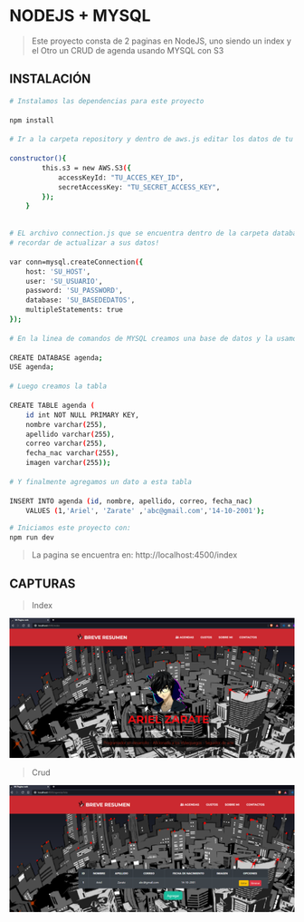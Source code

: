 # NODEJS + MYSQL 

> Este proyecto consta de 2 paginas en NodeJS, uno siendo un index y el Otro un CRUD de agenda usando MYSQL con S3

## INSTALACIÓN

```bash
# Instalamos las dependencias para este proyecto

npm install

# Ir a la carpeta repository y dentro de aws.js editar los datos de tu AWS S3

constructor(){        
        this.s3 = new AWS.S3({
            accessKeyId: "TU_ACCES_KEY_ID",
            secretAccessKey: "TU_SECRET_ACCESS_KEY",
        });
    }

```

```bash

# EL archivo connection.js que se encuentra dentro de la carpeta database,
# recordar de actualizar a sus datos!

var conn=mysql.createConnection({
    host: 'SU_HOST',
    user: 'SU_USUARIO',
    password: 'SU_PASSWORD',
    database: 'SU_BASEDEDATOS',
    multipleStatements: true
});

# En la linea de comandos de MYSQL creamos una base de datos y la usamos

CREATE DATABASE agenda;
USE agenda;

# Luego creamos la tabla

CREATE TABLE agenda (
    id int NOT NULL PRIMARY KEY,
    nombre varchar(255),
    apellido varchar(255),
    correo varchar(255),
    fecha_nac varchar(255),    
    imagen varchar(255));

# Y finalmente agregamos un dato a esta tabla

INSERT INTO agenda (id, nombre, apellido, correo, fecha_nac)
    VALUES (1,'Ariel', 'Zarate' ,'abc@gmail.com','14-10-2001');

```

```bash
# Iniciamos este proyecto con:
npm run dev
```
> La pagina se encuentra en: http://localhost:4500/index

## CAPTURAS

> Index

![](docs/index.png)

> Crud

![](docs/crud.png)
